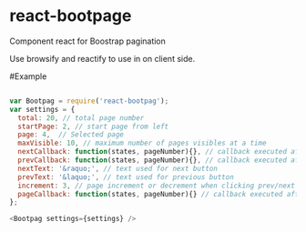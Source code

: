 react-bootpage
==============

Component react for Boostrap pagination

Use browsify and reactify to use in on client side.

#Example


``` javascript

var Bootpag = require('react-bootpag');
var settings = {
  total: 20, // total page number
  startPage: 2, // start page from left 
  page: 4,  // Selected page
  maxVisible: 10, // maximum number of pages visibles at a time
  nextCallback: function(states, pageNumber){}, // callback executed after next button click
  prevCallback: function(states, pageNumber){}, // callback executed after previous button click
  nextText: '&raquo;', // text used for next button
  prevText: '&laquo;', // text used for previous button
  increment: 3, // page increment or decrement when clicking prev/next buttons
  pageCallback: function(states, pageNumber){} // callback executed after page selection
};

<Bootpag settings={settings} />

```
